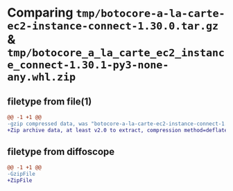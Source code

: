 # Comparing `tmp/botocore-a-la-carte-ec2-instance-connect-1.30.0.tar.gz` & `tmp/botocore_a_la_carte_ec2_instance_connect-1.30.1-py3-none-any.whl.zip`

## filetype from file(1)

```diff
@@ -1 +1 @@
-gzip compressed data, was "botocore-a-la-carte-ec2-instance-connect-1.30.0.tar", last modified: Tue Jul  4 01:44:29 2023, max compression
+Zip archive data, at least v2.0 to extract, compression method=deflate
```

## filetype from diffoscope

```diff
@@ -1 +1 @@
-GzipFile
+ZipFile
```

